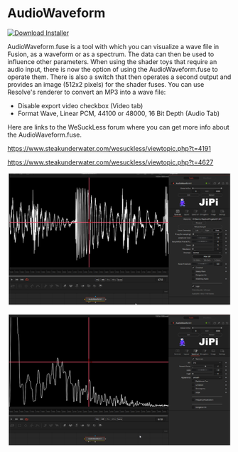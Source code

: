 # AudioWaveform
[![Download Installer](https://img.shields.io/static/v1?label=Download&message=AudioWaveform-Installer.lua&color=blue)](https://github.com/nmbr73/Shadertoys/releases/download/V1.1/AudioWaveform-Installer.lua "Installer")

AudioWaveform.fuse is a tool with which you can visualize a wave file in Fusion, as a waveform or as a spectrum. The data can then be used to influence other parameters.
When using the shader toys that require an audio input, there is now the option of using the AudioWaveform.fuse to operate them. There is also a switch that then operates a second output and provides an image (512x2 pixels) for the shader fuses.
You can use Resolve's renderer to convert an MP3 into a wave file:
- Disable export video checkbox (Video tab)
- Format Wave, Linear PCM, 44100 or 48000, 16 Bit Depth (Audio Tab)



Here are links to the WeSuckLess forum where you can get more info about the AudioWaveform.fuse.

https://www.steakunderwater.com/wesuckless/viewtopic.php?t=4191

https://www.steakunderwater.com/wesuckless/viewtopic.php?t=4627


![Thumbnail](AudioWaveform1.png)

![Thumbnail](AudioWaveform2.png)


